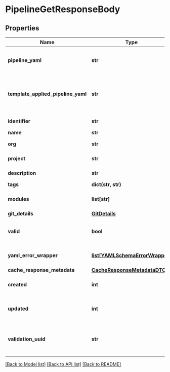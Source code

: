 # PipelineGetResponseBody

## Properties
Name | Type | Description | Notes
------------ | ------------- | ------------- | -------------
**pipeline_yaml** | **str** | Pipeline YAML (returned as a String). | [optional] 
**template_applied_pipeline_yaml** | **str** | Pipeline YAML after resolving Templates (returned as a String). | [optional] 
**identifier** | **str** | Pipeline identifier | [optional] 
**name** | **str** | Pipeline name | [optional] 
**org** | **str** | Organization identifier | [optional] 
**project** | **str** | Project identifier | [optional] 
**description** | **str** | Pipeline description | [optional] 
**tags** | **dict(str, str)** | Pipeline tags | [optional] 
**modules** | **list[str]** | Modules utilised in the Pipeline. | [optional] 
**git_details** | [**GitDetails**](GitDetails.md) |  | [optional] 
**valid** | **bool** | Specifies whether Pipeline is a valid or not. | [optional] 
**yaml_error_wrapper** | [**list[YAMLSchemaErrorWrapper]**](YAMLSchemaErrorWrapper.md) | YAML schema errors. | [optional] 
**cache_response_metadata** | [**CacheResponseMetadataDTO**](CacheResponseMetadataDTO.md) |  | [optional] 
**created** | **int** | Creation timestamp for Pipeline. | [optional] 
**updated** | **int** | Last modification timestamp for Pipeline. | [optional] 
**validation_uuid** | **str** | UUID of the asynchronous validation event started, if any | [optional] 

[[Back to Model list]](../README.md#documentation-for-models) [[Back to API list]](../README.md#documentation-for-api-endpoints) [[Back to README]](../README.md)

